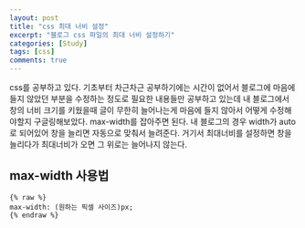 ```yaml
---
layout: post
title: "css 최대 너비 설정"
excerpt: "블로그 css 파일의 최대 너비 설정하기"
categories: [Study]
tags: [css]
comments: true
---
```


css를 공부하고 있다. 기초부터 차근차근 공부하기에는 시간이 없어서 블로그에 마음에 들지 않았던 부분을 수정하는 정도로 필요한 내용들만 공부하고 있는데 내 블로그에서 창의 너비 크기를 키웠을때 글이 무한히 늘어나는게 마음에 들지 않아서 어떻게 수정해야할지 구글링해보았다. max-width를 잡아주면 된다. 내 블로그의 경우 width가 auto로 되어있어 창을 늘리면 자동으로 맞춰서 늘려준다. 거기서 최대너비를 설정하면 창을 늘리다가 최대너비가 오면 그 위로는 늘어나지 않는다. 

## max-width 사용법

	{% raw %}
	max-width: (원하는 픽셀 사이즈)px;
	{% endraw %}

